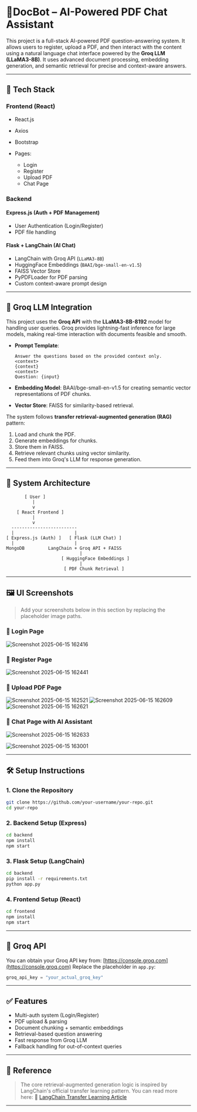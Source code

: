 # 🤖DocBot – AI-Powered PDF Chat Assistant

This project is a full-stack AI-powered PDF question-answering system. It allows users to register, upload a PDF, and then interact with the content using a natural language chat interface powered by the **Groq LLM (LLaMA3-8B)**. It uses advanced document processing, embedding generation, and semantic retrieval for precise and context-aware answers.

---

## 🚀 Tech Stack

### Frontend (React)

* React.js
* Axios
* Bootstrap
* Pages:

  * Login
  * Register
  * Upload PDF
  * Chat Page

### Backend

#### Express.js (Auth + PDF Management)

* User Authentication (Login/Register)
* PDF file handling

#### Flask + LangChain (AI Chat)

* LangChain with Groq API (`LLaMA3-8B`)
* HuggingFace Embeddings (`BAAI/bge-small-en-v1.5`)
* FAISS Vector Store
* PyPDFLoader for PDF parsing
* Custom context-aware prompt design

---

## 🧠 Groq LLM Integration

This project uses the **Groq API** with the **LLaMA3-8B-8192** model for handling user queries. Groq provides lightning-fast inference for large models, making real-time interaction with documents feasible and smooth.

* **Prompt Template**:

  ```plaintext
  Answer the questions based on the provided context only.
  <context>
  {context}
  <context>
  Question: {input}
  ```
* **Embedding Model**: BAAI/bge-small-en-v1.5 for creating semantic vector representations of PDF chunks.
* **Vector Store**: FAISS for similarity-based retrieval.

The system follows **transfer retrieval-augmented generation (RAG)** pattern:

1. Load and chunk the PDF.
2. Generate embeddings for chunks.
3. Store them in FAISS.
4. Retrieve relevant chunks using vector similarity.
5. Feed them into Groq's LLM for response generation.

---


## 🔄 System Architecture

```plaintext
       [ User ]
          |
          v
    [ React Frontend ]
          |
          v
  -------------------------
  |                       |
[ Express.js (Auth) ]   [ Flask (LLM Chat) ]
  |                       |
MongoDB         LangChain + Groq API + FAISS
                            |
                     [ HuggingFace Embeddings ]
                            |
                      [ PDF Chunk Retrieval ]
```

---

## 🖼️ UI Screenshots

> Add your screenshots below in this section by replacing the placeholder image paths.

### 🔐 Login Page
![Screenshot 2025-06-15 162416](https://github.com/user-attachments/assets/f7f5e770-4299-4167-9c0d-bae4b1ac8790)


### 📝 Register Page
![Screenshot 2025-06-15 162441](https://github.com/user-attachments/assets/fb7a3e20-508a-47ff-9b64-f8146acdab5e)


### 📄 Upload PDF Page
![Screenshot 2025-06-15 162521](https://github.com/user-attachments/assets/298d2609-7e17-4344-b284-5650b14e60e2)
![Screenshot 2025-06-15 162609](https://github.com/user-attachments/assets/1cc975b0-0d7b-47c8-878d-45438ae050da)
![Screenshot 2025-06-15 162621](https://github.com/user-attachments/assets/f8825d45-a1a5-49cd-a6af-c8e4003d3208)


### 💬 Chat Page with AI Assistant
![Screenshot 2025-06-15 162633](https://github.com/user-attachments/assets/d23d3399-be31-41ce-9924-bd688fadef98)

![Screenshot 2025-06-15 163001](https://github.com/user-attachments/assets/a5cf1e6e-9d98-4b65-ae2b-c3ee072a931f)


---

## 🛠️ Setup Instructions

### 1. Clone the Repository

```bash
git clone https://github.com/your-username/your-repo.git
cd your-repo
```

### 2. Backend Setup (Express)

```bash
cd backend
npm install
npm start
```

### 3. Flask Setup (LangChain)

```bash
cd backend
pip install -r requirements.txt
python app.py
```

### 4. Frontend Setup (React)

```bash
cd frontend
npm install
npm start
```

---

## 🔐 Groq API

You can obtain your Groq API key from: [https://console.groq.com](https://console.groq.com)
Replace the placeholder in `app.py`:

```python
groq_api_key = "your_actual_groq_key"
```

---

## ✅ Features

* Multi-auth system (Login/Register)
* PDF upload & parsing
* Document chunking + semantic embeddings
* Retrieval-based question answering
* Fast response from Groq LLM
* Fallback handling for out-of-context queries

---

## 📄 Reference

> The core retrieval-augmented generation logic is inspired by LangChain's official transfer learning pattern.
> You can read more here:
> 🔗 [LangChain Transfer Learning Article](https://www.tensorflow.org/tutorials/keras/transfer_learning)

---
